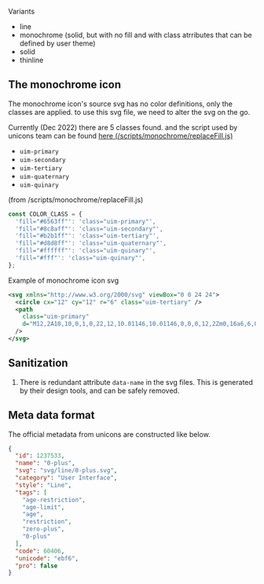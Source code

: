 Variants

- line
- monochrome (solid, but with no fill and with class atrributes that can be defined by user theme)
- solid
- thinline

## The monochrome icon

The monochrome icon's source svg has no color definitions, only the classes are applied. to use this svg file, we need to alter the svg on the go.

Currently (Dec 2022) there are 5 classes found. and the script used by unicons team can be found [here (/scripts/monochrome/replaceFill.js)](https://github.com/Iconscout/unicons/blob/master/scripts/monochrome/replaceFill.js)

- `uim-primary`
- `uim-secondary`
- `uim-tertiary`
- `uim-quaternary`
- `uim-quinary`

(from /scripts/monochrome/replaceFill.js)

```js
const COLOR_CLASS = {
  'fill="#6563ff"': 'class="uim-primary"',
  'fill="#8c8aff"': 'class="uim-secondary"',
  'fill="#b2b1ff"': 'class="uim-tertiary"',
  'fill="#d8d8ff"': 'class="uim-quaternary"',
  'fill="#ffffff"': 'class="uim-quinary"',
  'fill="#fff"': 'class="uim-quinary"',
};
```

Example of monochrome icon svg

```xml
<svg xmlns="http://www.w3.org/2000/svg" viewBox="0 0 24 24">
  <circle cx="12" cy="12" r="6" class="uim-tertiary" />
  <path
    class="uim-primary"
    d="M12,2A10,10,0,1,0,22,12,10.01146,10.01146,0,0,0,12,2Zm0,16a6,6,0,1,1,6-6A6.00687,6.00687,0,0,1,12,18Z"
  />
</svg>
```

## Sanitization

1. There is redundant attribute `data-name` in the svg files. This is generated by their design tools, and can be safely removed.

## Meta data format

The official metadata from unicons are constructed like below.

```json
{
  "id": 1237533,
  "name": "0-plus",
  "svg": "svg/line/0-plus.svg",
  "category": "User Interface",
  "style": "Line",
  "tags": [
    "age-restriction",
    "age-limit",
    "age",
    "restriction",
    "zero-plus",
    "0-plus"
  ],
  "code": 60406,
  "unicode": "ebf6",
  "pro": false
}
```
